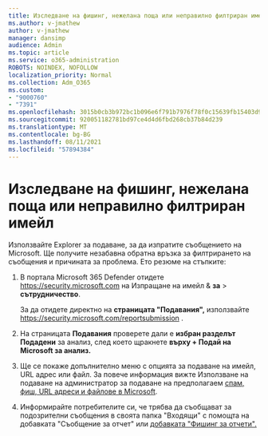 ```yaml
---
title: Изследване на фишинг, нежелана поща или неправилно филтриран имейл
ms.author: v-jmathew
author: v-jmathew
manager: dansimp
audience: Admin
ms.topic: article
ms.service: o365-administration
ROBOTS: NOINDEX, NOFOLLOW
localization_priority: Normal
ms.collection: Adm_O365
ms.custom:
- "9000760"
- "7391"
ms.openlocfilehash: 3015b0cb3b972bc1b096e6f791b7976f78f0c15639fb15403d9b0c134a09e1cf
ms.sourcegitcommit: 920051182781bd97ce4d4d6fbd268cb37b84d239
ms.translationtype: MT
ms.contentlocale: bg-BG
ms.lasthandoff: 08/11/2021
ms.locfileid: "57894384"
---
```

# <a name="investigate-phishing-spam-or-incorrectly-filtered-email"></a>Изследване на фишинг, нежелана поща или неправилно филтриран имейл

Използвайте Explorer за подаване, за да изпратите съобщението на Microsoft. Ще получите незабавна обратна връзка за филтрирането на съобщения и причината за проблема. Ето резюме на стъпките:

1. В портала Microsoft 365 Defender отидете <https://security.microsoft.com> на Изпращане на имейл & **за** \> **сътрудничество**.

   За да отидете директно на **страницата "Подавания",** използвайте <https://security.microsoft.com/reportsubmission> .

2. На страницата **Подавания** проверете дали е **избран разделът Подадени** за анализ, след което щракнете **върху + Подай на Microsoft за анализ.**

3. Ще се покаже допълнително меню с опцията за подаване на имейл, URL адрес или файл. За повече информация вижте Използване на подаване на администратор за подаване на предполагаем [спам, фиш, URL адреси и файлове в Microsoft](https://docs.microsoft.com/microsoft-365/security/office-365-security/admin-submission).

4. Информирайте потребителите си, че трябва да съобщават за подозрителни съобщения в своята папка "Входящи" с помощта на добавката "Съобщение за отчет" или [добавката "Фишинг за отчети".](https://docs.microsoft.com/microsoft-365/security/office-365-security/enable-the-report-message-add-in)
